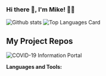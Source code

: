 ### Hi there 👋, I'm Mike! 💪🏼

<!--
**m-truong/m-truong** is a ✨ _special_ ✨ repository because its `README.md` (this file) appears on your GitHub profile.

Here are some ideas to get you started:

- 🔭 I’m currently working on ...
- 🌱 I’m currently learning ...
- 👯 I’m looking to collaborate on ...
- 🤔 I’m looking for help with ...
- 💬 Ask me about ...
- 📫 How to reach me: ...
- 😄 Pronouns: ...
- ⚡ Fun fact: ...
-->

![Github stats](https://github-readme-stats.vercel.app/api?username=m-truong&theme=highcontrast&show_icons=true&count_private=true)
![Top Languages Card](https://github-readme-stats.vercel.app/api/top-langs/?username=m-truong)

## My Project Repos 
![COVID-19 Information Portal](https://github.com/m-truong/COVID19-Dashboard-Frontend)


**Languages and Tools:**  
 

